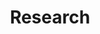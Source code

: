 ---
title: "Research"
layout: research
permalink: /research/
author_profile: true
sidebar_main: true
---